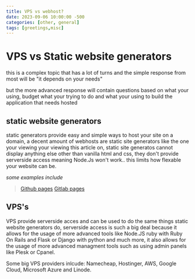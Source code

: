```yaml
---
title: VPS vs webhost?
date: 2023-09-06 10:00:00 -500
categories: [other, general]
tags: [greetings,misc]
---
```


# VPS vs Static website generators

this is a complex topic that has a lot of turns and the simple response from most will be "it depends on your needs"

but the more advanced response will contain questions based on what your using, budget what your trying to do and what your using to build the application that needs hosted

## static website generators

static generators provide easy and simple ways to host your site on a domain, a decent amount of webhosts are static site generators like the one your viewing your viewing this article on, static site generatos cannot display anything else other than vanilla html and css, they don't provide serverside access meaning Node.Js won't work.. this limits how flexable your website can be.

*some examples include*
> <a href="https://pages.github.com/">
>Github pages</a>
>
> <a href="https://gitlab.com/pages">
>Gitlab pages</a>
## VPS's

VPS provide serverside acces
and can be used to do the same things static website generators do, serverside access is such a big deal because it allows for the usage of more advanced tools like Node.JS ruby with Ruby On Rails and Flask or Django with python and much more, it also allows for the usage of more advanced managment tools such as using admin panels like Plesk or Cpanel. 

Some big VPS providers inlcude: Namecheap, Hostinger, AWS, Google Cloud, Microsoft Azure and Linode.



